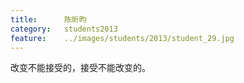 ```yaml
---
title:		陈昕昀
category:	students2013
feature:	../images/students/2013/student_29.jpg
---
```

改变不能接受的，接受不能改变的。


